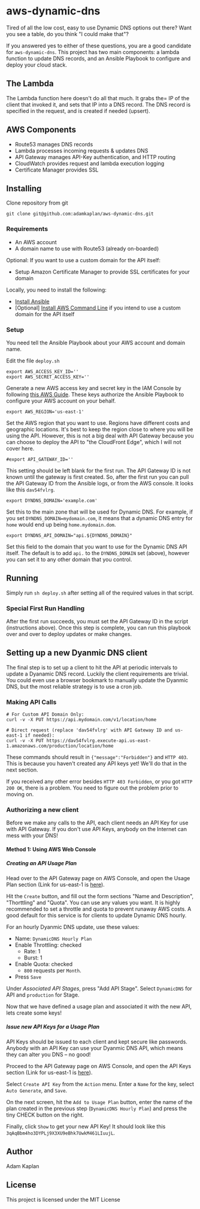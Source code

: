 # aws-dynamic-dns

Tired of all the low cost, easy to use Dynamic DNS options out there? Want you see a table, do you think "I could make that"?

If you answered yes to either of these questions, you are a good candidate for `aws-dynamic-dns`. This project has two main components: a lambda function to update DNS records, and an Ansible Playbook to configure and deploy your cloud stack.

## The Lambda

The Lambda function here doesn't do all that much. It grabs the= IP of the client that invoked it, and sets that IP into a DNS record. The DNS record is specified in the request, and is created if needed (upsert).

## AWS Components

- Route53 manages DNS records
- Lambda processes incoming requests & updates DNS
- API Gateway manages API-Key authentication, and HTTP routing
- CloudWatch provides request and lambda execution logging
- Certificate Manager provides SSL

## Installing

Clone repository from git
```
git clone git@github.com:adamkaplan/aws-dynamic-dns.git
```
  
### Requirements

- An AWS account
- A domain name to use with Route53 (already on-boarded)

Optional: If you want to use a custom domain for the API itself:
- Setup Amazon Certificate Manager to provide SSL certificates for your domain

Locally, you need to install the following:
- [Install Ansible](https://docs.ansible.com/ansible/2.7/installation_guide/intro_installation.html)
- [Optional] [Install AWS Command Line](https://docs.aws.amazon.com/cli/latest/userguide/installing.html) if you intend to use a custom domain for the API itself

### Setup

You need tell the Ansible Playbook about your AWS account and domain name.

Edit the file `deploy.sh`
```
export AWS_ACCESS_KEY_ID=''
export AWS_SECRET_ACCESS_KEY=''
```
Generate a new AWS access key and secret key in the IAM Console by following [this AWS Guide](https://docs.aws.amazon.com/general/latest/gr/managing-aws-access-keys.html). These keys authorize the Ansible Playbook to configure your AWS account on your behalf.

```
export AWS_REGION='us-east-1'
```
Set the AWS region that you want to use. Regions have different costs and geographic locations. It's best to keep the region close to where you will be using the API. However, this is not a big deal with API Gateway because you can choose to deploy the API to "the CloudFront Edge", which I will not cover here.

```
#export API_GATEWAY_ID=''
```
This setting should be left blank for the first run. The API Gateway ID is not known until the gateway is first created. So, after the first run you can pull the API Gateway ID from the Ansible logs, or from the AWS console. It looks like this `dav54fvlrg`.

```
export DYNDNS_DOMAIN='example.com'
```
Set this to the main zone that will be used for Dynamic DNS. For example, if you set `DYNDNS_DOMAIN=mydomain.com`, it means that a dynamic DNS entry for `home` would end up being `home.mydomain.dom`.

```
export DYNDNS_API_DOMAIN="api.${DYNDNS_DOMAIN}"
```
Set this field to the domain that you want to use for the Dynamic DNS API itself. The default is to add `api.` to the `DYNDNS_DOMAIN` set (above), however you can set it to any other domain that you control.

## Running

Simply run `sh deploy.sh` after setting all of the required values in that script.

### Special First Run Handling

After the first run succeeds, you must set the API Gateway ID in the script (instructions above). Once this step is complete, you can run this playbook over and over to deploy updates or make changes.

## Setting up a new Dyanmic DNS client

The final step is to set up a client to hit the API at periodic intervals to update a Dyanamic DNS record. Luckily the client requirements are trivial. You could even use a browser bookmark to manually update the Dyanmic DNS, but the most reliable strategy is to use a cron job.

### Making API Calls

```
# For Custom API Domain Only:
curl -v -X PUT https://api.mydomain.com/v1/location/home

# Direct request (replace 'dav54fvlrg' with API Gateway ID and us-east-1 if needed):
curl -v -X PUT https://dav54fvlrg.execute-api.us-east-1.amazonaws.com/production/location/home
```

These commands should result in `{"message":"Forbidden"}` and `HTTP 403`. This is because you haven't created any API keys yet! We'll do that in the next section.

If you received any other error besides `HTTP 403 Forbidden`, or you got `HTTP 200 OK`, there is a problem. You need to figure out the problem prior to moving on.

### Authorizing a new client

Before we make any calls to the API, each client needs an API Key for use with API Gateway. If you don't use API Keys, anybody on the Internet can mess with your DNS!

#### Method 1: Using AWS Web Console

##### Creating an API Usage Plan

Head over to the API Gateway page on AWS Console, and open the Usage Plan section (Link for us-east-1 is [here](https://console.aws.amazon.com/apigateway/home?region=us-east-1#/usage-plans)).

Hit the `Create` button, and fill out the form sections "Name and Description", "Thorttling" and "Quota". You can use any values you want. It is highly recommended to set a throttle and quota to prevent runaway AWS costs. A good default for this service is for clients to update Dynamic DNS hourly.

For an hourly Dyanmic DNS update, use these values:
- Name: `DynamicDNS Hourly Plan`
- Enable Throttling: checked
  - Rate: 1
  - Burst: 1
- Enable Quota: checked
  - `800` requests per `Month`.
- Press `Save`

Under *Associated API Stages*, press "Add API Stage". Select `DynamicDNS` for API and `production` for Stage.

Now that we have defined a usage plan and associated it with the new API, lets create some keys!

##### Issue new API Keys for a Usage Plan

API Keys should be issued to each client and kept secure like passwords. Anybody with an API Key can use your Dyanmic DNS API, which means they can alter you DNS – no good!

Proceed to the API Gateway page on AWS Console, and open the API Keys section (Link for us-east-1 is [here](https://console.aws.amazon.com/apigateway/home?region=us-east-1#/api-keys/create)).

Select `Create API Key` from the `Action` menu. Enter a `Name` for the key, select `Auto Generate`, and `Save`.

On the next screen, hit the `Add to Usage Plan` button, enter the name of the plan created in the previous step (`DynamicDNS Hourly Plan`) and press the tiny CHECK button on the right.

Finally, click `Show` to get your new API Key! It should look like this `3qAqBbm4ho3DYPLj9X3XU9eBhk7UwkM461LIuujL`.

## Author

Adam Kaplan <adkap at adkap dot com>
  
## License

This project is licensed under the MIT License
